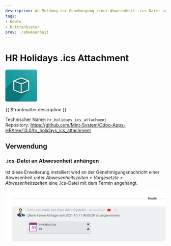 ```yaml
---
description: An Meldung zur Genehmigung einer Abwesenheit .ics-Datei anhängen.
tags:
- HowTo
- Drittanbieter
prev: ./abwesenheit
---
```

# HR Holidays .ics Attachment
![icon_oms_box](assets/icon_oms_box.png)

{{ $frontmatter.description }}

Technischer Name: `hr_holidays_ics_attachment`\
Repository: <https://github.com/Mint-System/Odoo-Apps-HR/tree/13.0/hr_holidays_ics_attachment>

## Verwendung

### .ics-Datei an Abwesenheit anhängen

Ist diese Erweiterung installiert wird an der Genehmigungsnachricht einer Abwesenheit unter *Abwesenheitszeiten > Vorgesetzte > Abwesenheitszeiten* eine .ics-Datei mit dem Termin angehängt.

![](assets/HR%20Holidays%20.ics%20Attachment%20Chatter.png)